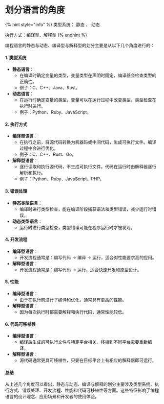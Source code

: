 # 划分语言的角度

{% hint style="info" %}
类型系统： 静态 、 动态

执行方式：编译型、解释型
{% endhint %}



编程语言的静态与动态、编译型与解释型的划分主要是从以下几个角度进行的：

#### 1. 类型系统

* **静态语言**：
  * 在编译时确定变量的类型，变量类型在声明时固定，编译器会检查类型的正确性。
  * 例子：C、C++、Java、Rust。
* **动态语言**：
  * 在运行时确定变量的类型，变量可以在运行过程中改变类型，类型检查在执行时进行。
  * 例子：Python、Ruby、JavaScript。

#### 2. 执行方式

* **编译型语言**：
  * 在执行之前，将源代码转换为机器码或中间代码，生成可执行文件。编译过程中会进行优化。
  * 例子：C、C++、Rust、Go。
* **解释型语言**：
  * 逐行读取和执行源代码，不生成可执行文件。代码在运行时由解释器逐行解析和执行。
  * 例子：Python、Ruby、JavaScript、PHP。

#### 3. 错误处理

* **静态类型语言**：
  * 编译时进行类型检查，能在编译阶段捕获语法和类型错误，减少运行时错误。
* **动态类型语言**：
  * 运行时进行类型检查，类型错误可能在程序运行时才被发现。

#### 4. 开发流程

* **编译型语言**：
  * 开发流程通常是：编写代码 -> 编译 -> 运行，适合对性能要求高的应用。
* **解释型语言**：
  * 开发流程通常是：编写代码 -> 运行，适合快速开发和原型设计。

#### 5. 性能

* **编译型语言**：
  * 由于在执行前进行了编译和优化，通常具有更高的性能。
* **解释型语言**：
  * 因为每次执行时都需要解释和执行代码，通常性能较低。

#### 6. 代码可移植性

* **编译型语言**：
  * 编译后生成的可执行文件与特定平台相关，移植到不同平台需要重新编译。
* **解释型语言**：
  * 源代码通常更具可移植性，只要在目标平台上有相应的解释器即可运行。

#### 总结

从上述几个角度可以看出，静态与动态、编译与解释的划分主要涉及类型系统、执行方式、错误处理、开发流程、性能和代码可移植性等方面。这些特征影响了编程语言的设计理念、应用场景和开发者的使用体验。
